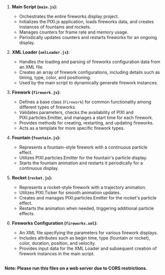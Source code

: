 ##

1. **Main Script (`main.js`):**
   - Orchestrates the entire fireworks display project.
   - Initializes the PIXI.js application, loads fireworks data, and creates instances of fountains and rockets.
   - Manages counters for frame rate and memory usage.
   - Periodically updates counters and restarts fireworks for an ongoing display.

2. **XML Loader (`xmlLoader.js`):**
   - Handles the loading and parsing of fireworks configuration data from an XML file.
   - Creates an array of firework configurations, including details such as timing, type, color, and positioning.
   - Used by the main script to dynamically generate firework instances.

3. **Firework (`firework.js`):**
   - Defines a base class (`Firework`) for common functionality among different types of fireworks.
   - Validates parameters, checks the availability of PIXI and PIXI.particles.Emitter, and manages a start time for each firework.
   - Provides methods for creating, restarting, and updating fireworks.
   - Acts as a template for more specific firework types.

4. **Fountain (`fountain.js`):**
   - Represents a fountain-style firework with a continuous particle effect.
   - Utilizes PIXI.particles.Emitter for the fountain's particle display.
   - Starts the fountain animation and restarts it periodically for a continuous display.

5. **Rocket (`rocket.js`):**
   - Represents a rocket-style firework with a trajectory animation.
   - Utilizes PIXI.Ticker for smooth animation updates.
   - Creates and manages PIXI.particles.Emitter for the rocket's particle effect.
   - Restarts the animation when needed, triggering additional particle effects.

6. **Fireworks Configuration (`fireworks.xml`):**
   - An XML file specifying the parameters for various firework displays.
   - Includes attributes such as begin time, type (fountain or rocket), color, duration, position, and velocity.
   - Provides input data for the XML Loader and subsequent creation of firework instances in the main script.

##

**Note: Please run this files on a web server due to CORS restrictions.**
